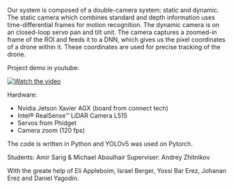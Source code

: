 Our system is composed of a double-camera system: static and dynamic. The static camera which combines standard and depth information uses time-differential frames for motion recognition. The dynamic camera is on an closed-loop servo pan and tilt unit. The camera captures a zoomed-in frame of the ROI and feeds it to a DNN, which gives us the pixel coordinates of a drone within it. These coordinates are used for precise tracking of the drone.

Project demo in youtube:

[![Watch the video](https://img.youtube.com/vi/6wKWf0wkmmw/sddefault.jpg)](https://youtu.be/6wKWf0wkmmw)

Hardware:
- Nvidia Jetson Xavier AGX (board from connect tech)
- Intel® RealSense™ LiDAR Camera L515
- Servos from Phidget
- Camera zoom (120 fps)

The code is written in Python and YOLOv5 was used on Pytorch.

Students: Amir Sarig & Michael Aboulhair
Superviser: Andrey Zhitnikov

With the greate help of Eli Appleboim, Israel Berger, Yossi Bar Erez, Johanan Erez and Daniel Yagodin.
